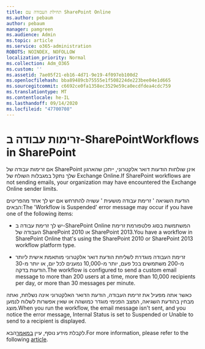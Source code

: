 ```yaml
---
title: תחילת העבודה עם SharePoint Online
ms.author: pebaum
author: pebaum
manager: pamgreen
ms.audience: Admin
ms.topic: article
ms.service: o365-administration
ROBOTS: NOINDEX, NOFOLLOW
localization_priority: Normal
ms.collection: Adm_O365
ms.custom: ''
ms.assetid: 7ae05f21-eb16-4d71-9e19-4f097eb100d2
ms.openlocfilehash: bba89489cb75555e1f508224de223bee04e1d665
ms.sourcegitcommit: c6692ce0fa1358ec3529e59ca0ecdfdea4cdc759
ms.translationtype: MT
ms.contentlocale: he-IL
ms.lasthandoff: 09/14/2020
ms.locfileid: "47700708"
---
```

# <a name="workflows-in-sharepoint"></a><span data-ttu-id="e05ab-102">זרימות עבודה ב-SharePoint</span><span class="sxs-lookup"><span data-stu-id="e05ab-102">Workflows in SharePoint</span></span>

<span data-ttu-id="e05ab-103">אם זרימות עבודה של SharePoint אינן שולחות הודעות דואר אלקטרוני, ייתכן שהארגון שלך נתקל במגבלות השולח של Exchange Online.</span><span class="sxs-lookup"><span data-stu-id="e05ab-103">If SharePoint workflows are not sending emails, your organization may have encountered the Exchange Online sender limits.</span></span>

<span data-ttu-id="e05ab-104">הודעת השגיאה ' זרימת עבודה מושעית ' עשויה להתרחש אם יש לך אחד מהפריטים הבאים:</span><span class="sxs-lookup"><span data-stu-id="e05ab-104">The 'Workflow is Suspended' error message may occur if you have one of the following items:</span></span>

- <span data-ttu-id="e05ab-105">יש לך זרימת עבודה ב-SharePoint Online המשתמשת בסוג פלטפורמת זרימת העבודה של SharePoint 2010 או SharePoint 2013.</span><span class="sxs-lookup"><span data-stu-id="e05ab-105">You have a workflow in SharePoint Online that's using the SharePoint 2010 or SharePoint 2013 workflow platform type.</span></span>

- <span data-ttu-id="e05ab-106">זרימת העבודה מוגדרת לשליחת הודעת דואר אלקטרוני מותאמת אישית ליותר מ-200 משתמשים בכל פעם, יותר מ-10,000 נמענים לכל יום, או יותר מ-30 הודעות בדקה.</span><span class="sxs-lookup"><span data-stu-id="e05ab-106">The workflow is configured to send a custom email message to more than 200 users at a time, more than 10,000 recipients per day, or more than 30 messages per minute.</span></span>

<span data-ttu-id="e05ab-107">כאשר אתה מפעיל את זרימת העבודה, הודעת הדואר האלקטרוני אינה נשלחת, ואתה מבחין בהודעת השגיאה, המצב הפנימי מוגדר כמושהה או שאין אפשרות לשלוח לנמען מוצג.</span><span class="sxs-lookup"><span data-stu-id="e05ab-107">When you run the workflow, the email message isn't sent, and you notice the error message, Internal Status is set to Suspended or Unable to send to a recipient is displayed.</span></span>

<span data-ttu-id="e05ab-108">לקבלת מידע נוסף, עיין [במאמר](https://docs.microsoft.com/sharepoint/support/workflows/configured-workflow-fails-running)הבא.</span><span class="sxs-lookup"><span data-stu-id="e05ab-108">For more information, please refer to the following [article](https://docs.microsoft.com/sharepoint/support/workflows/configured-workflow-fails-running).</span></span>


